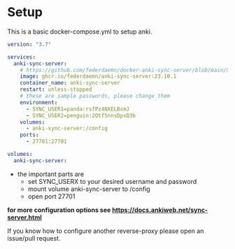 <!--
SPDX-FileCopyrightText: 2023 Frederik Zorn <federdaemn@mail.de>

SPDX-License-Identifier: Apache-2.0
-->

# Setup

This is a basic docker-compose.yml to setup anki.

```yaml
version: "3.7"

services:
  anki-sync-server:
    # https://github.com/federdaemn/docker-anki-sync-server/blob/main/SETUP.md
    image: ghcr.io/federdaemn/anki-sync-server:23.10.1
    container_name: anki-sync-server
    restart: unless-stopped
    # these are sample passwords, please change them
    environment:
      - SYNC_USER1=panda:rsfPz4NXELBxmJ
      - SYNC_USER2=penguin:2Qtf5nnsDpsQ3b
    volumes:
      - anki-sync-server:/config
    ports:
      - 27701:27701

volumes:
  anki-sync-server:
```

- the important parts are
  - set SYNC_USERX to your desired username and password
  - mount volume anki-sync-server to /config
  - open port 27701

**for more configuration options see <https://docs.ankiweb.net/sync-server.html>**

If you know how to configure another reverse-proxy please open an issue/pull
request.
